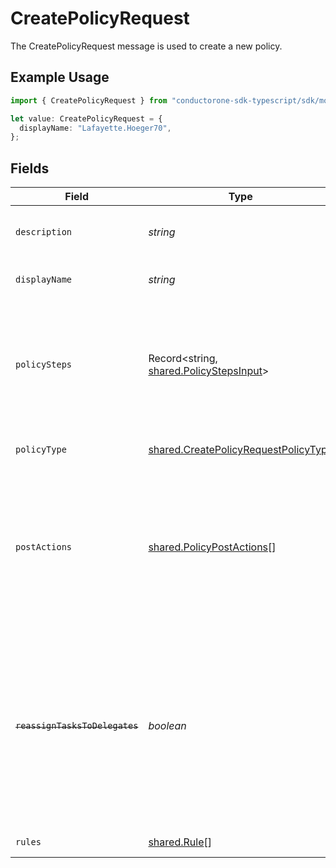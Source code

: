 # CreatePolicyRequest

The CreatePolicyRequest message is used to create a new policy.

## Example Usage

```typescript
import { CreatePolicyRequest } from "conductorone-sdk-typescript/sdk/models/shared";

let value: CreatePolicyRequest = {
  displayName: "Lafayette.Hoeger70",
};
```

## Fields

| Field                                                                                                                                                                   | Type                                                                                                                                                                    | Required                                                                                                                                                                | Description                                                                                                                                                             |
| ----------------------------------------------------------------------------------------------------------------------------------------------------------------------- | ----------------------------------------------------------------------------------------------------------------------------------------------------------------------- | ----------------------------------------------------------------------------------------------------------------------------------------------------------------------- | ----------------------------------------------------------------------------------------------------------------------------------------------------------------------- |
| `description`                                                                                                                                                           | *string*                                                                                                                                                                | :heavy_minus_sign:                                                                                                                                                      | The description of the new policy.                                                                                                                                      |
| `displayName`                                                                                                                                                           | *string*                                                                                                                                                                | :heavy_check_mark:                                                                                                                                                      | The display name of the new policy.                                                                                                                                     |
| `policySteps`                                                                                                                                                           | Record<string, [shared.PolicyStepsInput](../../../sdk/models/shared/policystepsinput.md)>                                                                               | :heavy_minus_sign:                                                                                                                                                      | The map of policy type to policy steps. The key is the stringified version of the enum. See other policies for examples.                                                |
| `policyType`                                                                                                                                                            | [shared.CreatePolicyRequestPolicyType](../../../sdk/models/shared/createpolicyrequestpolicytype.md)                                                                     | :heavy_minus_sign:                                                                                                                                                      | The enum of the policy type.                                                                                                                                            |
| `postActions`                                                                                                                                                           | [shared.PolicyPostActions](../../../sdk/models/shared/policypostactions.md)[]                                                                                           | :heavy_minus_sign:                                                                                                                                                      | Actions to occur after a policy finishes. As of now this is only valid on a certify policy to remediate a denied certification immediately.                             |
| ~~`reassignTasksToDelegates`~~                                                                                                                                          | *boolean*                                                                                                                                                               | :heavy_minus_sign:                                                                                                                                                      | : warning: ** DEPRECATED **: This will be removed in a future release, please migrate away from it as soon as possible.<br/><br/>Deprecated. Use setting in policy step instead |
| `rules`                                                                                                                                                                 | [shared.Rule](../../../sdk/models/shared/rule.md)[]                                                                                                                     | :heavy_minus_sign:                                                                                                                                                      | The rules field.                                                                                                                                                        |